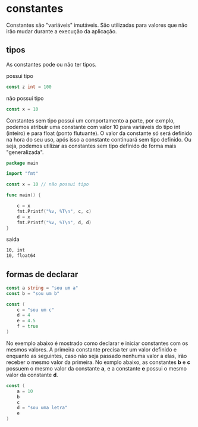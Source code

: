 # constantes

Constantes são "variáveis" imutáveis. São utilizadas para valores que não irão mudar durante a execução da aplicação.

## tipos

As constantes pode ou não ter tipos.

possui tipo
```go
const z int = 100
```

não possui tipo
```go
const x = 10 
```

Constantes sem tipo possui um comportamento a parte, por exmplo, podemos atribuir uma constante com valor 10 para variáveis do tipo int (inteiro) e para float (ponto flutuante). O valor da constante só será definido na hora do seu uso, após isso a constante continuará sem tipo definido. Ou seja, podemos utilizar as constantes sem tipo definido de forma mais "generalizada".

```go
package main

import "fmt"

const x = 10 // não possui tipo

func main() {

	c = x
	fmt.Printf("%v, %T\n", c, c)
	d = x
	fmt.Printf("%v, %T\n", d, d)
}
```
saida
```cmd
10, int
10, float64
```
 
## formas de declarar

```go
const a string = "sou um a"
const b = "sou um b"

const (
    c = "sou um c"
    d = 4
    e = 4.5
    f = true
)
```

No exemplo abaixo é mostrado como declarar e iniciar constantes com os mesmos valores. A primeira constante precisa ter um valor definido e enquanto as seguintes, caso não seja passado nenhuma valor a elas, irão receber o mesmo valor da primeira. No exmplo abaixo, as constantes **b** e **c** possuem o mesmo valor da constante **a**, e a constante **e** possui o mesmo valor da constante **d**.

```go
const (
    a = 10
    b
    c 
    d = "sou uma letra"
    e
)
```